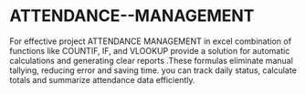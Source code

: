 # ATTENDANCE--MANAGEMENT
For effective project ATTENDANCE MANAGEMENT in excel combination of functions like COUNTIF, IF, and VLOOKUP provide a solution for automatic calculations and generating clear reports .These formulas eliminate manual tallying, reducing error and saving time. you can track daily status, calculate totals and summarize attendance data efficiently.

